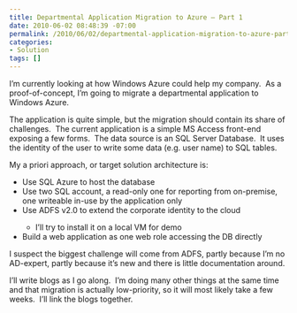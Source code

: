 ```yaml
---
title: Departmental Application Migration to Azure – Part 1
date: 2010-06-02 08:48:39 -07:00
permalink: /2010/06/02/departmental-application-migration-to-azure-part-1/
categories:
- Solution
tags: []
---
```

<p>I’m currently looking at how Windows Azure could help my company.&#160; As a proof-of-concept, I’m going to migrate a departmental application to Windows Azure.</p>  <p>The application is quite simple, but the migration should contain its share of challenges.&#160; The current application is a simple MS Access front-end exposing a few forms.&#160; The data source is an SQL Server Database.&#160; It uses the identity of the user to write some data (e.g. user name) to SQL tables.</p>  <p>My a priori approach, or target solution architecture is:</p>  <ul>   <li>Use SQL Azure to host the database</li>    <li>Use two SQL account, a read-only one for reporting from on-premise, one writeable in-use by the application only</li>    <li>Use ADFS v2.0 to extend the corporate identity to the cloud</li>    <ul>     <li>I’ll try to install it on a local VM for demo</li>   </ul>    <li>Build a web application as one web role accessing the DB directly</li> </ul>  <p>I suspect the biggest challenge will come from ADFS, partly because I’m no AD-expert, partly because it’s new and there is little documentation around.</p>  <p>I’ll write blogs as I go along.&#160; I’m doing many other things at the same time and that migration is actually low-priority, so it will most likely take a few weeks.&#160; I’ll link the blogs together.</p>